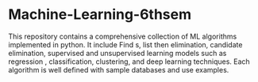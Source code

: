 # Machine-Learning-6thsem
 This repository contains a comprehensive collection of ML algorithms implemented in python. It include Find s, list then elimination, candidate elimination, supervised and unsupervised learning models such as regression , classification, clustering, and deep learning techniques. Each algorithm is well defined with sample databases and use examples.
